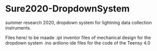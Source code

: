 # Sure2020-DropdownSystem
summer research 2020, dropdown system for lightning data collection instruments. 

Files here/ to be maade
.ipt inventor files of mechanical design for the dropdown system
.ino ardiono ide files for the code of the Teensy 4.0
